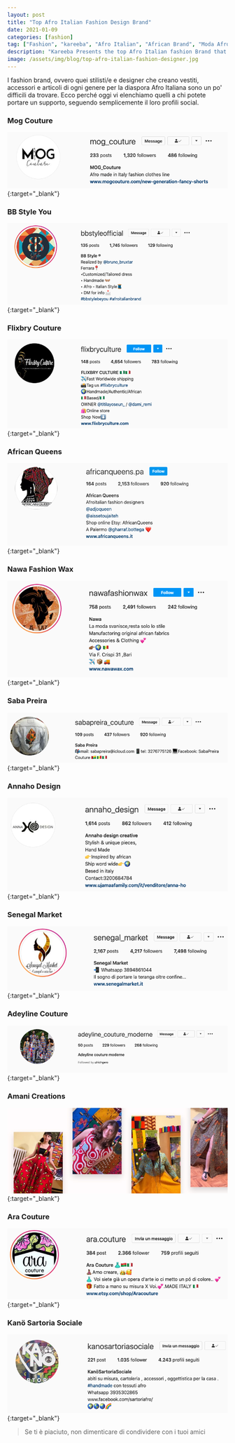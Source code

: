 ```yaml
---
layout: post
title: "Top Afro Italian Fashion Design Brand"
date: 2021-01-09
categories: [fashion]
tag: ["Fashion", "kareeba", "Afro Italian", "African Brand", "Moda Afro"]
description: "Kareeba Presents the top Afro Italian fashion Brand that showing amazing designer to our Diaspora."
image: /assets/img/blog/top-afro-italian-fashion-designer.jpg
---
```

I fashion brand, ovvero quei stilisti/e e designer che creano vestiti, accessori
e articoli di ogni genere per la diaspora Afro Italiana sono un po' difficili
da trovare.
Ecco perché oggi vi elenchiamo quelli a chi potete portare un supporto,
seguendo semplicemente il loro profili social.
### Mog Couture
[![image](/assets/img/blog/mog-couture.png)](https://www.instagram.com/mog_couture/){:target="_blank"}
### BB Style You
[![image](/assets/img/blog/bb-style-you.png)](https://www.instagram.com/bbstyleofficial/){:target="_blank"}
### Flixbry Couture
[![Flixbry](/assets/img/blog/flixbry-couture.png)](https://www.instagram.com/flixbryculture/){:target="_blank"}
### African Queens
[![African Queens](/assets/img/blog/african-queens-pa.png)](https://www.instagram.com/africanqueens.pa/){:target="_blank"}
### Nawa Fashion Wax
[![Nawa Wax](/assets/img/blog/nawa-wax-fashion.png)](https://www.instagram.com/nawafashionwax/){:target="_blank"}
### Saba Preira
[![Saba Preira](/assets/img/blog/saba-preira-couture.png)](https://www.instagram.com/sabapreira_couture/){:target="_blank"}
### Annaho Design
[![Annaho Design](/assets/img/blog/annaho-design.png)](https://www.instagram.com/annaho_design/){:target="_blank"}
### Senegal Market
[![Senegal Market](/assets/img/blog/senegal-market.png)](https://www.instagram.com/senegal_market/){:target="_blank"}
### Adeyline Couture
[![Adeyline Couture](/assets/img/blog/adeyline-couture.png)](https://www.instagram.com/adeyline_couture_moderne/){:target="_blank"}
### Amani Creations
[![Armani Creations](/assets/img/blog/amani-creations.jpg)](https://www.facebook.com/nadiaeve.amani){:target="_blank"}
### Ara Couture
[![Ara Couture](/assets/img/blog/ara-couture.png)](https://www.instagram.com/ara.couture/){:target="_blank"}
### Kanö Sartoria Sociale
[![Kano](/assets/img/blog/kano.png)](https://www.instagram.com/kanosartoriasociale/){:target="_blank"}

> Se ti è piaciuto, non dimenticare di condividere con i tuoi amici
